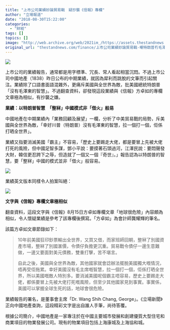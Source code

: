 ```yaml
---
title: "上市公司業績妙論貿易戰　疑抄襲《信報》專欄"
author: "立場報道"
date: "2018-08-30T15:22:00"
categories:
  - "財經"
tags: []
topics: []
image: "http://web.archive.org/web/2021im_/https://assets.thestandnews.com/media/photos/trump-01_YDsUy.png"
original_url: "thestandnews.com/finance/上市公司業績妙論貿易戰-嘲特朗普冇毛澤東智慧-中國足智多謀有鄧小平韓信"
---
```

![](http://web.archive.org/web/2021im_/https://assets.thestandnews.com/media/photos/trump-01_YDsUy.png)

上市公司的業績報告，通常都是用字標準、冗長、常人看起相當沉悶。不過上市公司中國地產（1838）昨日公布的中期業績，就因為犀利而跳脫的文筆而引起關注。業績除了口語書面語混雜外，更痛斥美國與全世界為敵，批美國總統特朗普「沒有毛澤東的智慧」。不過翻查資料，卻發現這段業績與《信報》方卓如的專欄文章極為相似，有抄襲之嫌。

**業績：以特朗普智慧　「整冧」中國模式非「借火」般易**

中國地產在中期業績內「業務回顧及展望」一欄，分析了中美貿易戰的局勢，斥美國與全世界為敵，「幸好川普（特朗普）沒有毛澤東的智慧，拉一個打一個，佢係打晒全世界」。

業績又指要消滅美國「霸主」不容易，「歷史上要踢走大佬，都是要冒上先被大佬打死的風險，但中國足智多謀，鄧小平說：要摸著石頭過河，江澤民說：要悶聲發大財，韓信更忍跨下之辱，但造就了一個又一個『奇世』。」報告認為以特朗普的智慧，要「整冧」中國的模式並非「借火」般容易。

![](http://web.archive.org/web/2021im_/https://assets.thestandnews.com/media/photos/unnamed_dlAw2.png)

業績英文版本同樣令人拍案叫絕：

![](http://web.archive.org/web/2021im_/https://assets.thestandnews.com/media/photos/unnamed_ERQ40.png)

**文字與《信報》專欄文章極相似**

翻查資料，這段文字與《信報》8月15日方卓如專欄文章「地球很危險」內容頗為相似，令人懷疑業績是參考了該專欄後撰寫。「方卓如」為會計師龔耀輝的筆名。

該篇方卓如文章節錄如下：

> 10年前美國狂印鈔票輸出全世界，又買又借，而家班師回朝，整冧了別國資產市場，整冧了別國滙價，令債仔負擔更沉重。貿易戰令債仔一邊生意難做，一邊又要面對美元債務，雙重打擊，苦不堪言。
> 
> 自此之後，美國與全世界為敵，其他國家就會諗辦法擺脫美國獨大嘅情況，唔再受佢拖累。幸好美國沒有毛主席嘅智慧，拉一個打一個，佢係打晒全世界，所以美國嘅敵人特別多。要消滅美國呢個霸主唔容易，歷史上要踢走大佬，都係要冒上先被大佬打死嘅風險，但至少其他國家見到事實。事實係，美國可以掌握全球生死的話，地球會很危險。

業績報告的署名，是董事會主席「Dr. Wang Shih Chang, George」。《立場新聞》正向中國地產查詢，這段精彩文字是出自誰人手筆，尚待答覆。

根據公司簡介，中國地產是一家專注於在中國主要城市發展和創建優質大型住宅和商業項目的物業發展公司。現有的物業項目包括上海康城及上海協和城。